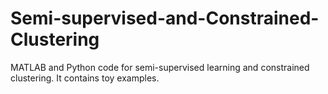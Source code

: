 # Semi-supervised-and-Constrained-Clustering
MATLAB and Python code for semi-supervised learning and constrained clustering. It contains toy examples.
